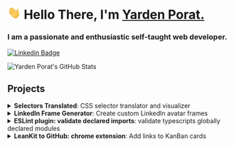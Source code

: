 <h1 align="left"><img src="https://raw.githubusercontent.com/yardenporat/yardenporat/master/assets/wave.gif" width="30px"><strong> Hello There, I'm <a href="https://sidbelbase.me">Yarden Porat.</a></strong>
</h1>

<h3 align="left">
I am a passionate and enthusiastic self-taught web developer.
</h3>

<a target="_blank" href="https://linkedin.com/in/yarden-porat/">
<img src="https://img.shields.io/badge/-yardenporat-blue?style=for-the-badge&logo=Linkedin&logoColor=white&link=https://linkedin.com/in/yardenporat/" alt="Linkedin Badge">
</a>

![Yarden Porat's GitHub Stats](https://github-readme-stats.vercel.app/api?username=yardenporat&show_icons=true&theme=tokyonight)

## Projects

<details>
  <summary>
     <strong>Selectors Translated</strong>: CSS selector translator and visualizer
  </summary>

Click on the image to view the project:

<p align="center">
  <a href="https://yardenporat.github.io/selector-translator/">
    <img src="./assets/selectors-translated.png" alt="Selectors Translated" width="300">
  </a>
</p>

</details>
<details>
  <summary>
     <strong>LinkedIn Frame Generator</strong>: Create custom LinkedIn avatar frames
  </summary>
<br>
Not long ago LinkedIn added a feature that allows adding a frame to your profile picture, letting everyone know if your are #hiring or #opentowork.

Now, you can create your own custom frames, adding a little more character to your LinkedIn profile.

<p align="center">
  <img src="./assets/linkedin-frame-generator.png" alt="LinkedIn Frame Generator" width="300">
</p>

</details>
<details>
  <summary>
     <strong>ESLint plugin: validate declared imports</strong>: validate typescripts globally declared modules
  </summary>
<br>

[Repository link](https://github.com/YardenPorat/eslint-plugin-validate-declared-imports)

[![test](https://github.com/yardenporat/eslint-plugin-validate-declared-imports/actions/workflows/test.yml/badge.svg)](https://github.com/yardenporat/eslint-plugin-validate-declared-imports/actions/workflows/test.yml)
[![npm](https://img.shields.io/npm/v/eslint-plugin-validate-declared-imports)](https://www.npmjs.com/package/eslint-plugin-validate-declared-imports)

When you declare modules with typescript, filepaths are not validated to be correct.

Example:

```ts
declare module "*.module.css" {
  const classes: { [key: string]: string };
  export default classes;
}
```

This will not throw an error, even though path is incorrect:

```ts
import styles from "asdasdasdasdasd.module.css";
```

### Usage

Add `validate-declared-imports` to the plugins section of your `.eslintrc` configuration file. You can omit the `eslint-plugin-` prefix:

```json
{
  "plugins": ["validate-declared-imports"]
}
```

Then configure the rules you want to use under the rules section.

```json
{
  "rules": {
    "validate-declared-imports/no-unresolved-declared-imports": [
      "error",
      {
        "fileExtensions": [
          // Asset files: png, jpeg, svg...
          ".jpg",
          // Style files
          ".module.css", // CSS Modules
          ".module.scss", // SCSS Modules
          ".module.less", // Less Modules
          ".st.css" // Stylable files
        ]
      }
    ]
  }
}
```

</details>
<details>
  <summary>
     <strong>LeanKit to GitHub: chrome extension</strong>: Add links to KanBan cards
  </summary>
<br>

[Repository link](https://github.com/YardenPorat/eslint-plugin-validate-declared-imports)

[PlanView AgilePlace \ PlanView LeanKit](https://www.planview.com/products-solutions/products/agileplace/)

A tiny chrome extension that adds GitHub links to cards which references github issue or pull request.

<p align="center">
  <img src="./assets/leankit-github.png" alt="GitHub links on a card" >
</p>
You can customize the board's title which you want to focus on, and your favorite GitHub repository which you want to go to

<p align="center">
  <img src="./assets/leankit-github-customize.png" alt="customization options" >
</p>

<br>

<details>
  <summary>
    <strong>MORE ABOUT ME</strong>
  </summary>

```ts
const yardenporat = {
  education: [
    "BA - Reichman University (IDC Herzliya)",
    "MBA - Tel Aviv University",
  ],
  languages: ["TypeScript", "Javascript", "Python", "Bash Scripts"],
  frameworks: ["Node.js", "React.js", "Next.js"],
  css: ["CSS", "Sass", "Stylable"],
  tests: ["playwright", "mocha", "chai", "sinon"],
  DBs: ["MongoDB", "SQL"],
  tools: ["Git", "Wordpress", "Electron"],
};
```

</details>

<a target="_blank" href="https://github.com/yardenporat/">
<img src="https://img.shields.io/badge/dynamic/json?url=https://api.countapi.xyz/hit/visitor-badge/yardenporat&style=for-the-badge&label=visitors&query=value&color=0F0F1A&labelColor=0F0F1A" alt="yardenporat's vistors">
</a>
